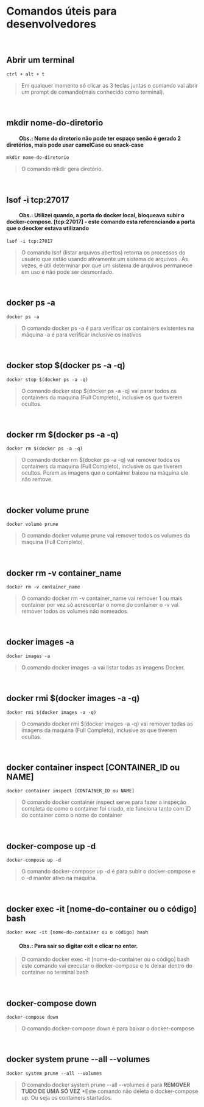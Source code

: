 # Comandos úteis para desenvolvedores

<br
/>

## Abrir um terminal

> <p
> >

    ctrl + alt + t

  </p>

> Em qualquer momento só clicar as 3 teclas juntas o comando vai abrir um prompt de comando(mais conhecido como terminal).

<br
/>

## mkdir nome-do-diretorio

  <h4
>
    &nbsp;&nbsp;&nbsp;&nbsp;&nbsp;&nbsp;&nbsp;&nbsp;&nbsp;&nbsp;Obs.: Nome do diretorio <strong>não pode ter espaço</strong> senão é gerado 2 diretórios, mais pode usar <strong>camelCase</strong> ou <strong>snack-case</strong>
</h4>

> <p
> >

    mkdir nome-do-diretorio

  </p>

> O comando mkdir gera diretório.

<br
/>

## lsof -i tcp:27017

<h4
>
  &nbsp;&nbsp;&nbsp;&nbsp;&nbsp;&nbsp;&nbsp;&nbsp;&nbsp;&nbsp;Obs.: Utilizei quando, a porta do docker local, bloqueava subir o docker-compose. [tcp:27017] - este comando esta referenciando a porta que o deocker estava utilizando </h4>

> <p
> >

    lsof -i tcp:27017

  </p>

> O comando lsof (listar arquivos abertos) retorna os processos do usuário que estão usando ativamente um sistema de arquivos . Às vezes, é útil determinar por que um sistema de arquivos permanece em uso e não pode ser desmontado.

<br
/>

## docker ps -a

> <p
> >

    docker ps -a

 </p>

> O comando docker ps -a é para verificar os containers existentes na máquina -a é para verificar inclusive os inativos

<br
/>

## docker stop $(docker ps -a -q)

> <p
> >

    docker stop $(docker ps -a -q)

 </p>

> O comando docker stop $(docker ps -a -q) vai parar todos os containers da maquina (Full Completo), inclusive os que tiverem ocultos.

<br
/>

## docker rm $(docker ps -a -q)

> <p
> >

    docker rm $(docker ps -a -q)

 </p>

> O comando docker rm $(docker ps -a -q) vai remover todos os containers da maquina (Full Completo), inclusive os que tiverem ocultos. Porem as imagens que o container baixou na máquina ele não remove.

<br
/>

## docker volume prune

> <p
> >

    docker volume prune

 </p>

> O comando docker volume prune vai remover todos os volumes da maquina (Full Completo).

<br
/>

## docker rm -v container_name

> <p
> >

    docker rm -v container_name

 </p>

> O comando docker rm -v container_name vai remover 1 ou mais container por vez só acrescentar o nome do container o -v vai remover todos os volumes não nomeados.

<br
/>

## docker images -a

> <p
> >

    docker images -a

 </p>

> O comando docker images -a vai listar todas as imagens Docker.

<br
/>

## docker rmi $(docker images -a -q)

> <p
> >

    docker rmi $(docker images -a -q)

 </p>

> O comando docker rmi $(docker images -a -q) vai remover todas as imagens da maquina (Full Completo), inclusive as que tiverem ocultas.

<br
/>

## docker container inspect [CONTAINER_ID ou NAME]

> <p
> >

    docker container inspect [CONTAINER_ID ou NAME] 

 </p>

> O comando docker container inspect serve para fazer a inspeção completa de como o container foi criado, ele funciona tanto com ID do container como o nome do container

<br
/>

## docker-compose up -d

> <p
> >

    docker-compose up -d

 </p>

> O comando docker-compose up -d é para subir o docker-compose e o -d manter ativo na máquina.

<br
/>

## docker exec -it [nome-do-container ou o código] bash

> <p
> >

    docker exec -it [nome-do-container ou o código] bash

 </p>

 <h4
 >
  &nbsp;&nbsp;&nbsp;&nbsp;&nbsp;&nbsp;&nbsp;&nbsp;&nbsp;&nbsp;Obs.: Para sair so digitar exit e clicar no enter.</h4>

> O comando docker exec -it [nome-do-container ou o código] bash  este comando vai executar o docker-compose e te deixar dentro do container no terminal bash

<br
/>

## docker-compose down

> <p
> >

    docker-compose down

 </p>

> O comando docker-compose down é para baixar o docker-compose

<br
/>

## docker system prune --all --volumes

> <p
> >

    docker system prune --all --volumes

 </p>

> O comando docker system prune --all --volumes é para <strong>REMOVER TUDO DE UMA SÓ VEZ</strong>
    *Este comando não deleta o docker-compose up. Ou seja os containers startados.

<br
/>
